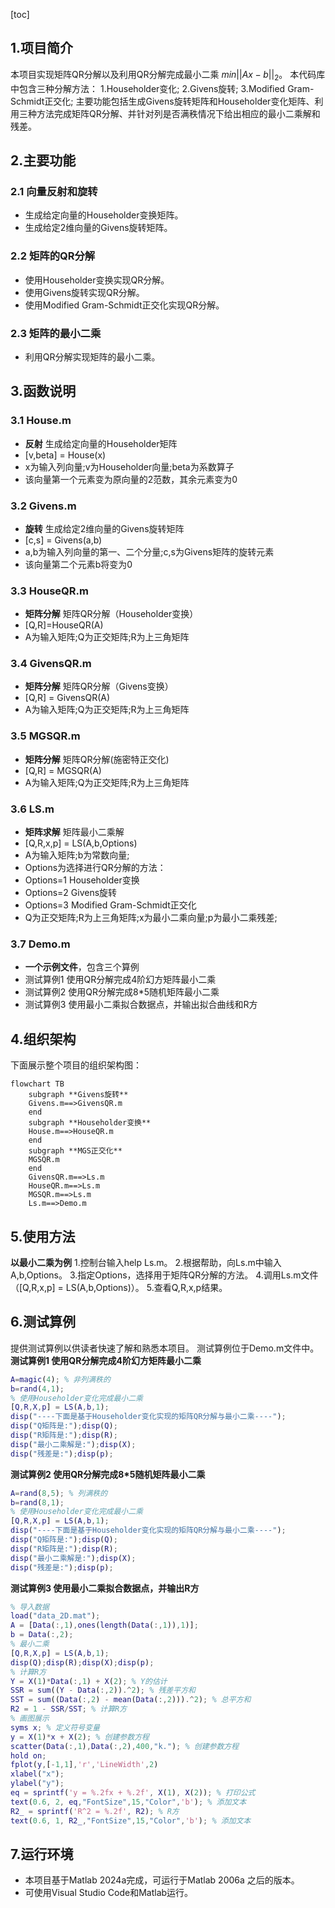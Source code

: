 [toc]
## 1.项目简介
本项目实现矩阵QR分解以及利用QR分解完成最小二乘 $min||Ax - b||_2$。
本代码库中包含三种分解方法：
1.Householder变化;
2.Givens旋转;
3.Modified Gram-Schmidt正交化;
主要功能包括生成Givens旋转矩阵和Householder变化矩阵、利用三种方法完成矩阵QR分解、并针对列是否满秩情况下给出相应的最小二乘解和残差。
## 2.主要功能
### 2.1 向量反射和旋转
* 生成给定向量的Householder变换矩阵。
* 生成给定2维向量的Givens旋转矩阵。
### 2.2 矩阵的QR分解
* 使用Householder变换实现QR分解。
* 使用Givens旋转实现QR分解。
* 使用Modified Gram-Schmidt正交化实现QR分解。
### 2.3 矩阵的最小二乘
* 利用QR分解实现矩阵的最小二乘。
## 3.函数说明
### 3.1 House.m
* **反射**  生成给定向量的Householder矩阵
* [v,beta] = House(x)
* x为输入列向量;v为Householder向量;beta为系数算子
* 该向量第一个元素变为原向量的2范数，其余元素变为0
### 3.2 Givens.m
* **旋转** 生成给定2维向量的Givens旋转矩阵
* [c,s] = Givens(a,b)
* a,b为输入列向量的第一、二个分量;c,s为Givens矩阵的旋转元素
* 该向量第二个元素b将变为0
### 3.3 HouseQR.m
* **矩阵分解**  矩阵QR分解（Householder变换）
* [Q,R]=HouseQR(A)
* A为输入矩阵;Q为正交矩阵;R为上三角矩阵
### 3.4 GivensQR.m
* **矩阵分解**  矩阵QR分解（Givens变换）
* [Q,R] = GivensQR(A)
* A为输入矩阵;Q为正交矩阵;R为上三角矩阵
### 3.5 MGSQR.m
* **矩阵分解**  矩阵QR分解(施密特正交化)
* [Q,R] = MGSQR(A)
* A为输入矩阵;Q为正交矩阵;R为上三角矩阵
### 3.6 LS.m
* **矩阵求解**  矩阵最小二乘解
* [Q,R,x,p] = LS(A,b,Options)
* A为输入矩阵;b为常数向量;
* Options为选择进行QR分解的方法：
* Options=1  Householder变换
* Options=2  Givens旋转
* Options=3  Modified Gram-Schmidt正交化
* Q为正交矩阵;R为上三角矩阵;x为最小二乘向量;p为最小二乘残差;
### 3.7 Demo.m
* **一个示例文件**，包含三个算例
* 测试算例1 使用QR分解完成4阶幻方矩阵最小二乘
* 测试算例2 使用QR分解完成8*5随机矩阵最小二乘
* 测试算例3 使用最小二乘拟合数据点，并输出拟合曲线和R方
## 4.组织架构
下面展示整个项目的组织架构图：
```mermaid 
flowchart TB
    subgraph **Givens旋转**
    Givens.m==>GivensQR.m
    end
    subgraph **Householder变换**
    House.m==>HouseQR.m
    end
    subgraph **MGS正交化**
    MGSQR.m
    end
    GivensQR.m==>Ls.m
    HouseQR.m==>Ls.m
    MGSQR.m==>Ls.m
    Ls.m==>Demo.m
```
## 5.使用方法
**以最小二乘为例**
1.控制台输入help Ls.m。
2.根据帮助，向Ls.m中输入A,b,Options。
3.指定Options，选择用于矩阵QR分解的方法。
4.调用Ls.m文件（[Q,R,x,p] = LS(A,b,Options)）。
5.查看Q,R,x,p结果。
## 6.测试算例
提供测试算例以供读者快速了解和熟悉本项目。
测试算例位于Demo.m文件中。
**测试算例1 使用QR分解完成4阶幻方矩阵最小二乘**
```matlab
A=magic(4); % 非列满秩的
b=rand(4,1);
% 使用Householder变化完成最小二乘
[Q,R,X,p] = LS(A,b,1);
disp("----下面是基于Householder变化实现的矩阵QR分解与最小二乘----");
disp("Q矩阵是:");disp(Q);
disp("R矩阵是:");disp(R);
disp("最小二乘解是:");disp(X);
disp("残差是:");disp(p);
```
**测试算例2 使用QR分解完成8*5随机矩阵最小二乘**
```matlab
A=rand(8,5); % 列满秩的
b=rand(8,1);
% 使用Householder变化完成最小二乘
[Q,R,X,p] = LS(A,b,1);
disp("----下面是基于Householder变化实现的矩阵QR分解与最小二乘----");
disp("Q矩阵是:");disp(Q);
disp("R矩阵是:");disp(R);
disp("最小二乘解是:");disp(X);
disp("残差是:");disp(p);
```
**测试算例3 使用最小二乘拟合数据点，并输出R方**
```matlab
% 导入数据
load("data_2D.mat");
A = [Data(:,1),ones(length(Data(:,1)),1)];
b = Data(:,2);
% 最小二乘
[Q,R,X,p] = LS(A,b,1);
disp(Q);disp(R);disp(X);disp(p);
% 计算R方
Y = X(1)*Data(:,1) + X(2); % Y的估计
SSR = sum((Y - Data(:,2)).^2); % 残差平方和
SST = sum((Data(:,2) - mean(Data(:,2))).^2); % 总平方和
R2 = 1 - SSR/SST; % 计算R方
% 画图展示
syms x; % 定义符号变量
y = X(1)*x + X(2); % 创建参数方程
scatter(Data(:,1),Data(:,2),400,"k."); % 创建参数方程
hold on;
fplot(y,[-1,1],'r','LineWidth',2)
xlabel("x");
ylabel("y");
eq = sprintf('y = %.2fx + %.2f', X(1), X(2)); % 打印公式
text(0.6, 2, eq,"FontSize",15,"Color",'b'); % 添加文本
R2_ = sprintf('R^2 = %.2f', R2); % R方
text(0.6, 1, R2_,"FontSize",15,"Color",'b'); % 添加文本
```
## 7.运行环境
* 本项目基于Matlab 2024a完成，可运行于Matlab 2006a 之后的版本。
* 可使用Visual Studio Code和Matlab运行。
